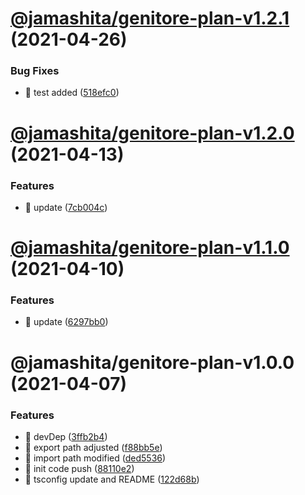 # [@jamashita/genitore-plan-v1.2.1](https://github.com/jamashita/genitore/compare/@jamashita/genitore-plan-v1.2.0...@jamashita/genitore-plan-v1.2.1) (2021-04-26)


### Bug Fixes

* 🐛 test added ([518efc0](https://github.com/jamashita/genitore/commit/518efc0165e55c1ce0c657043036ce1c71adde4b))

# [@jamashita/genitore-plan-v1.2.0](https://github.com/jamashita/genitore/compare/@jamashita/genitore-plan-v1.1.0...@jamashita/genitore-plan-v1.2.0) (2021-04-13)


### Features

* 🎸 update ([7cb004c](https://github.com/jamashita/genitore/commit/7cb004c658752344b4563453a14fb6942cbaeb22))

# [@jamashita/genitore-plan-v1.1.0](https://github.com/jamashita/genitore/compare/@jamashita/genitore-plan-v1.0.0...@jamashita/genitore-plan-v1.1.0) (2021-04-10)


### Features

* 🎸 update ([6297bb0](https://github.com/jamashita/genitore/commit/6297bb0bf1dc059c9b65d35ab52337602b26ff9e))

# @jamashita/genitore-plan-v1.0.0 (2021-04-07)


### Features

* 🎸 devDep ([3ffb2b4](https://github.com/jamashita/genitore/commit/3ffb2b4985e6476f07f6b087274622521556cd50))
* 🎸 export path adjusted ([f88bb5e](https://github.com/jamashita/genitore/commit/f88bb5e48c70b2d0e99b793dd1f3d313e4831bae))
* 🎸 import path modified ([ded5536](https://github.com/jamashita/genitore/commit/ded553665e990d368301278fe73143fae8ad2aaf))
* 🎸 init code push ([88110e2](https://github.com/jamashita/genitore/commit/88110e2707ab6674d83aced1bea36abe53a96d9c))
* 🎸 tsconfig update and README ([122d68b](https://github.com/jamashita/genitore/commit/122d68b5ce08a75bec07273f583ee2cc12f83189))
